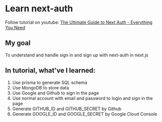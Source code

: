 # Learn next-auth
Follow tutorial on youtube: [The Ultimate Guide to Next Auth - Everything You Need](https://www.youtube.com/watch?v=PrdbyNYq-z4&ab_channel=BrettWestwood-SoftwareEngineer)

## My goal
To understand and handle sign in and sign up with next-auth in next.js

## In tutorial, what've I learned:
1. Use prisma to generate SQL schema
2. Use MongoDB to store data
3. Use Google and Github to sign in the page
4. Use normal account with email and password to login and sign in the page
5. Generate GITHUB_ID and GITHUB_SECRET by Github
6. Generate GOOGLE_ID and GOOGLE_SECRET by Google Cloud Console